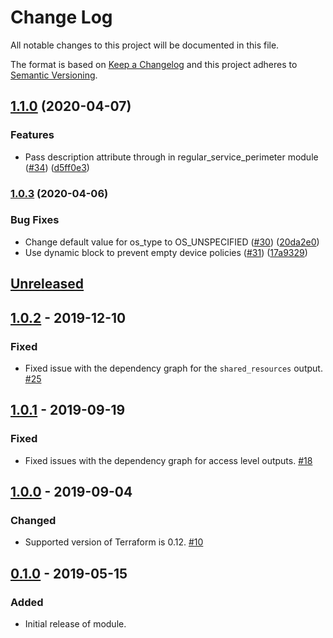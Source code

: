 # Change Log

All notable changes to this project will be documented in this file.

The format is based on [Keep a Changelog](http://keepachangelog.com/) and this
project adheres to [Semantic Versioning](http://semver.org/).

## [1.1.0](https://www.github.com/terraform-google-modules/terraform-google-vpc-service-controls/compare/v1.0.3...v1.1.0) (2020-04-07)


### Features

* Pass description attribute through in regular_service_perimeter module ([#34](https://www.github.com/terraform-google-modules/terraform-google-vpc-service-controls/issues/34)) ([d5ff0e3](https://www.github.com/terraform-google-modules/terraform-google-vpc-service-controls/commit/d5ff0e396c4f5eff197a59aafb6f3f31060fc65b))

### [1.0.3](https://www.github.com/terraform-google-modules/terraform-google-vpc-service-controls/compare/v1.0.2...v1.0.3) (2020-04-06)


### Bug Fixes

* Change default value for os_type to OS_UNSPECIFIED ([#30](https://www.github.com/terraform-google-modules/terraform-google-vpc-service-controls/issues/30)) ([20da2e0](https://www.github.com/terraform-google-modules/terraform-google-vpc-service-controls/commit/20da2e06f375ddcaf47a34a40c967c4644c6ade7))
* Use dynamic block to prevent empty device policies ([#31](https://www.github.com/terraform-google-modules/terraform-google-vpc-service-controls/issues/31)) ([17a9329](https://www.github.com/terraform-google-modules/terraform-google-vpc-service-controls/commit/17a9329bd8dad4f201d759a043f82e52de8dce41))

## [Unreleased]

## [1.0.2] - 2019-12-10

### Fixed

- Fixed issue with the dependency graph for the `shared_resources` output. [#25]

## [1.0.1] - 2019-09-19

### Fixed
- Fixed issues with the dependency graph for access level outputs. [#18]

## [1.0.0] - 2019-09-04

### Changed
 - Supported version of Terraform is 0.12. [#10]

## [0.1.0] - 2019-05-15

### Added

* Initial release of module.

[Unreleased]: https://github.com/terraform-google-modules/terraform-google-vpc-service-controls/compare/v1.0.2...HEAD
[1.0.2]: https://github.com/terraform-google-modules/terraform-google-vpc-service-controls/releases/compare/v1.0.1...v1.0.2
[1.0.1]: https://github.com/terraform-google-modules/terraform-google-vpc-service-controls/releases/compare/v1.0.0...v1.0.1
[1.0.0]: https://github.com/terraform-google-modules/terraform-google-vpc-service-controls/releases/compare/v0.1.0...v1.0.0
[0.1.0]: https://github.com/terraform-google-modules/terraform-google-vpc-service-controls/releases/tag/v0.1.0

[#25]: https://github.com/terraform-google-modules/terraform-google-vpc-service-controls/issues/25
[#18]: https://github.com/terraform-google-modules/terraform-google-vpc-service-controls/pull/18
[#10]: https://github.com/terraform-google-modules/terraform-google-vpc-service-controls/pull/10
